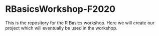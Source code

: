 # RBasicsWorkshop-F2020
This is the repository for the R Basics workshop. Here we will create our project which will eventually be used in the workshop.
